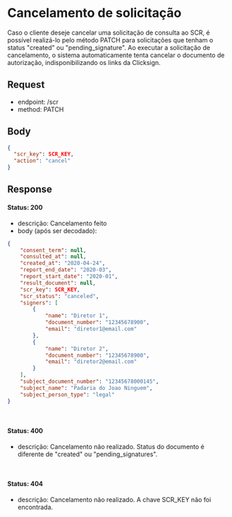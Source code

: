 # Cancelamento de solicitação

Caso o cliente deseje cancelar uma solicitação de consulta ao SCR, é possível realizá-lo pelo método PATCH
para solicitações que tenham o status "created" ou "pending_signature".
Ao executar a solicitação de cancelamento, o sistema automaticamente tenta cancelar o documento de autorização, indisponibilizando os links da Clicksign.

## Request

- endpoint: /scr
- method: PATCH

## Body

```json
{
  "scr_key": SCR_KEY,
  "action": "cancel"
}
```

## Response

#### Status: 200
- descrição: Cancelamento feito
- body (após ser decodado): 
  
```json
{
    "consent_term": null,
    "consulted_at": null,
    "created_at": "2020-04-24",
    "report_end_date": "2020-03",
    "report_start_date": "2020-01",
    "result_document": null,
    "scr_key": SCR_KEY,
    "scr_status": "canceled",
    "signers": [
        {
            "name": "Diretor 1",
            "document_number": "12345678900",
            "email": "diretor1@email.com"
        },
        {
            "name": "Diretor 2",
            "document_number": "12345678900",
            "email": "diretor2@email.com"
        }
    ],
    "subject_document_number": "12345678000145",
    "subject_name": "Padaria do Joao Ninguem",
    "subject_person_type": "legal"
}
```
<br>

#### Status: 400

- descrição: Cancelamento não realizado. Status do documento é diferente de "created" ou "pending_signatures".

<br>

#### Status: 404

- descrição: Cancelamento não realizado. A chave SCR_KEY não foi encontrada.

<br>
 